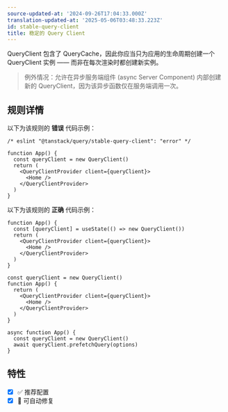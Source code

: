 ```yaml
---
source-updated-at: '2024-09-26T17:04:33.000Z'
translation-updated-at: '2025-05-06T03:48:33.223Z'
id: stable-query-client
title: 稳定的 Query Client
---
```

QueryClient 包含了 QueryCache，因此你应当只为应用的生命周期创建一个 QueryClient 实例 —— 而非在每次渲染时都创建新实例。

> 例外情况：允许在异步服务端组件 (async Server Component) 内部创建新的 QueryClient，因为该异步函数仅在服务端调用一次。

## 规则详情

以下为该规则的 **错误** 代码示例：

```tsx
/* eslint "@tanstack/query/stable-query-client": "error" */

function App() {
  const queryClient = new QueryClient()
  return (
    <QueryClientProvider client={queryClient}>
      <Home />
    </QueryClientProvider>
  )
}
```

以下为该规则的 **正确** 代码示例：

```tsx
function App() {
  const [queryClient] = useState(() => new QueryClient())
  return (
    <QueryClientProvider client={queryClient}>
      <Home />
    </QueryClientProvider>
  )
}
```

```tsx
const queryClient = new QueryClient()
function App() {
  return (
    <QueryClientProvider client={queryClient}>
      <Home />
    </QueryClientProvider>
  )
}
```

```tsx
async function App() {
  const queryClient = new QueryClient()
  await queryClient.prefetchQuery(options)
}
```

## 特性

- [x] ✅ 推荐配置
- [x] 🔧 可自动修复
